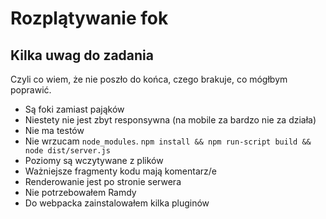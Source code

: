 # Rozplątywanie fok 
## Kilka uwag do zadania 
Czyli co wiem, że nie poszło do końca, czego brakuje, co mógłbym poprawić.
* Są foki zamiast pająków
* Niestety nie jest zbyt responsywna (na mobile za bardzo nie za działa)
* Nie ma testów 
* Nie wrzucam `node_modules`. `npm install && npm run-script build && node dist/server.js`
* Poziomy są wczytywane z plików
* Ważniejsze fragmenty kodu mają komentarz/e
* Renderowanie jest po stronie serwera
* Nie potrzebowałem Ramdy
* Do webpacka zainstalowałem kilka pluginów
